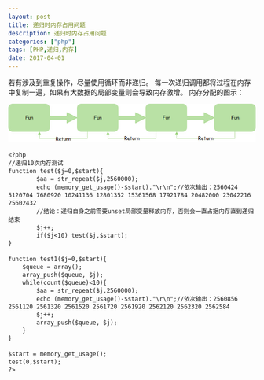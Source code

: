 ```yaml
---
layout: post
title: 递归时内存占用问题
description: 递归时内存占用问题
categories: ["php"]
tags: [PHP,递归,内存]
date: 2017-04-01
---
```


若有涉及到重复操作，尽量使用循环而非递归。
每一次递归调用都将过程在内存中复制一遍，如果有大数据的局部变量则会导致内存激增。
内存分配的图示：

![内存分配图示](/images/recursion-memory.jpg)


<!-- more -->

```
<?php
//递归10次内存测试
function test($j=0,$start){
	    $aa = str_repeat($j,2560000);
        echo (memory_get_usage()-$start)."\r\n";//依次输出：2560424 5120704 7680920 10241136 12801352 15361568 17921784 20482000 23042216 25602432 
        //结论：递归自身之前需要unset局部变量释放内存，否则会一直占据内存直到递归结束
        $j++;
        if($j<10) test($j,$start);
}

function test1($j=0,$start){
	$queue = array();
	array_push($queue, $j);
	while(count($queue)<10){
		$aa = str_repeat($j,2560000);
		echo (memory_get_usage()-$start)."\r\n";//依次输出：2560856 2561120 2561320 2561520 2561720 2561920 2562120 2562320 2562584 
		$j++;
		array_push($queue, $j);
	}
}

$start = memory_get_usage();
test(0,$start);
?>
```